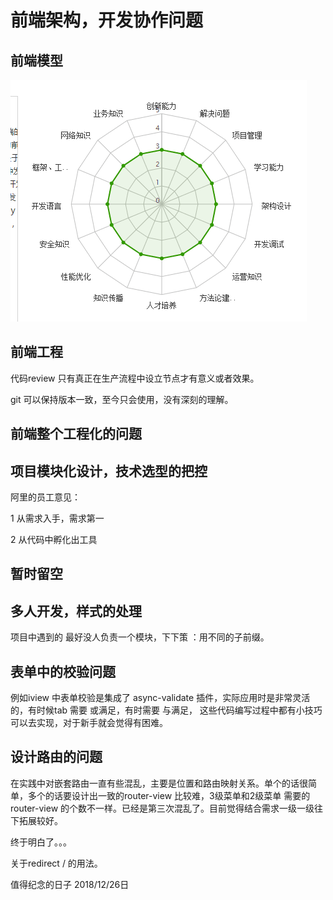 # 前端架构，开发协作问题

## 前端模型
![Image text](https://github.com/5201314999/jrNote/blob/master/docs/.vuepress/public/main/10architecture/mode.png?raw=true)

## 前端工程

代码review 只有真正在生产流程中设立节点才有意义或者效果。

git 可以保持版本一致，至今只会使用，没有深刻的理解。 

## 前端整个工程化的问题

## 项目模块化设计，技术选型的把控

阿里的员工意见：

1 从需求入手，需求第一

2 从代码中孵化出工具

## 暂时留空

## 多人开发，样式的处理

项目中遇到的 最好没人负责一个模块，下下策 ：用不同的子前缀。

## 表单中的校验问题

例如iview 中表单校验是集成了 async-validate 插件，实际应用时是非常灵活的，有时候tab 需要 或满足，有时需要 与满足， 这些代码编写过程中都有小技巧可以去实现，对于新手就会觉得有困难。


## 设计路由的问题

在实践中对嵌套路由一直有些混乱，主要是位置和路由映射关系。单个的话很简单，多个的话要设计出一致的router-view 比较难，3级菜单和2级菜单 需要的router-view 的个数不一样。已经是第三次混乱了。目前觉得结合需求一级一级往下拓展较好。

终于明白了。。。

关于redirect / 的用法。

值得纪念的日子 2018/12/26日

